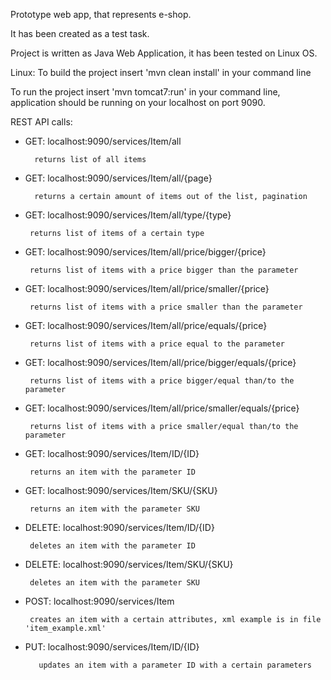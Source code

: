 
Prototype web app, that represents e-shop.

It has been created as a test task.   


Project is written as Java Web Application, it has been tested on Linux OS.


Linux: To build the project insert 'mvn clean install' in your command line


To run the project insert 'mvn tomcat7:run' in your command line, application should be running on your localhost on port 9090.



REST API calls:

+ GET: localhost:9090/services/Item/all
   
        returns list of all items

+ GET: localhost:9090/services/Item/all/{page}

        returns a certain amount of items out of the list, pagination

+ GET: localhost:9090/services/Item/all/type/{type}

       returns list of items of a certain type

+ GET: localhost:9090/services/Item/all/price/bigger/{price}

       returns list of items with a price bigger than the parameter

+ GET: localhost:9090/services/Item/all/price/smaller/{price}

       
       returns list of items with a price smaller than the parameter
  
+ GET: localhost:9090/services/Item/all/price/equals/{price}

       returns list of items with a price equal to the parameter  
      
+ GET: localhost:9090/services/Item/all/price/bigger/equals/{price}

       returns list of items with a price bigger/equal than/to the parameter

+ GET: localhost:9090/services/Item/all/price/smaller/equals/{price}

       returns list of items with a price smaller/equal than/to the parameter

+ GET: localhost:9090/services/Item/ID/{ID}

       returns an item with the parameter ID  

+ GET: localhost:9090/services/Item/SKU/{SKU}

        
       returns an item with the parameter SKU  
 
+ DELETE: localhost:9090/services/Item/ID/{ID}

       deletes an item with the parameter ID

+ DELETE: localhost:9090/services/Item/SKU/{SKU}

       deletes an item with the parameter SKU 

+ POST: localhost:9090/services/Item

       creates an item with a certain attributes, xml example is in file 'item_example.xml'



+ PUT: localhost:9090/services/Item/ID/{ID}


         updates an item with a parameter ID with a certain parameters
